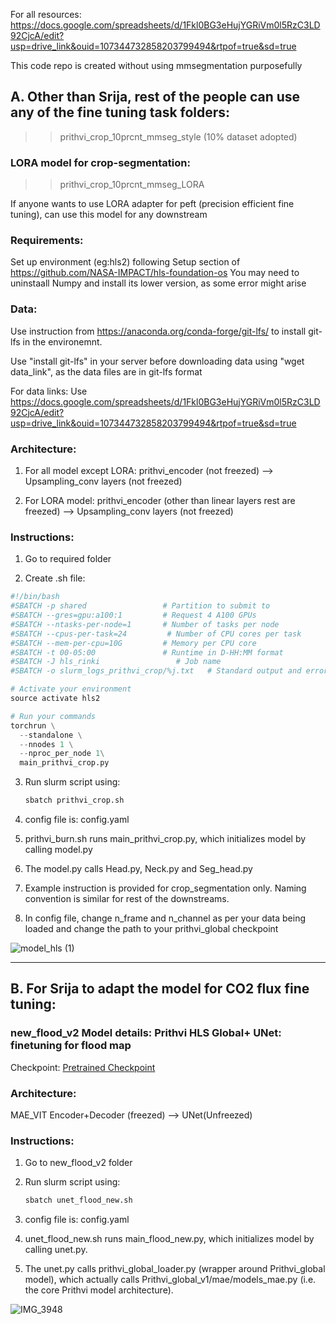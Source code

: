 For all resources: https://docs.google.com/spreadsheets/d/1Fkl0BG3eHujYGRiVm0l5RzC3LD92CjcA/edit?usp=drive_link&ouid=107344732858203799494&rtpof=true&sd=true

This code repo is created without using mmsegmentation purposefully

##  A. Other than Srija, rest of the people can use any of the fine tuning task folders:

>> prithvi_crop_10prcnt_mmseg_style (10% dataset adopted) 

### LORA model for crop-segmentation:

>> prithvi_crop_10prcnt_mmseg_LORA

If anyone wants to use LORA adapter for peft (precision efficient fine tuning), can use this model for any downstream

### Requirements:
 Set up environment (eg:hls2) following Setup section of https://github.com/NASA-IMPACT/hls-foundation-os
 You may need to uninstaall Numpy and install its lower version, as some error might arise

### Data:
Use instruction from https://anaconda.org/conda-forge/git-lfs/ to install git-lfs in the environemnt.

Use "install git-lfs" in your server before downloading data using "wget data_link", as the data files are in git-lfs format

For data links: Use https://docs.google.com/spreadsheets/d/1Fkl0BG3eHujYGRiVm0l5RzC3LD92CjcA/edit?usp=drive_link&ouid=107344732858203799494&rtpof=true&sd=true

### Architecture: 

1. For all  model except LORA: prithvi_encoder (not freezed) --> Upsampling_conv layers (not freezed)

2. For LORA model: prithvi_encoder (other than linear layers rest are freezed) --> Upsampling_conv layers (not freezed)

### Instructions:
1. Go to required folder

2. Create .sh file:

```python
#!/bin/bash
#SBATCH -p shared                 # Partition to submit to
#SBATCH --gres=gpu:a100:1         # Request 4 A100 GPUs
#SBATCH --ntasks-per-node=1       # Number of tasks per node
#SBATCH --cpus-per-task=24         # Number of CPU cores per task
#SBATCH --mem-per-cpu=10G         # Memory per CPU core
#SBATCH -t 00-05:00               # Runtime in D-HH:MM format
#SBATCH -J hls_rinki                 # Job name
#SBATCH -o slurm_logs_prithvi_crop/%j.txt   # Standard output and error log

# Activate your environment
source activate hls2

# Run your commands
torchrun \
  --standalone \
  --nnodes 1 \
  --nproc_per_node 1\
  main_prithvi_crop.py 
```



3. Run slurm script using:
   ```python
   sbatch prithvi_crop.sh
   ```
4. config file is: config.yaml

5. prithvi_burn.sh runs main_prithvi_crop.py, which initializes model by calling model.py 

6. The model.py calls Head.py, Neck.py and Seg_head.py

7. Example instruction is provided for crop_segmentation only.
   Naming convention is similar for rest of the downstreams.

8. In config file, change n_frame and n_channel as per your data being loaded
   and change the path to your prithvi_global checkpoint 

![model_hls (1)](https://github.com/user-attachments/assets/b13b25f5-2a4c-4407-894b-d16aa3eef016)

***************************************************************************************************************************************

## B. For Srija to adapt the model for CO2 flux fine tuning:
### new_flood_v2 Model details: Prithvi HLS Global+ UNet: finetuning for flood map
<!---- Provide an overview of what is being achieved in this repo ----> 
Checkpoint: [ Pretrained Checkpoint](https://www.nsstc.uah.edu/data/sujit.roy/Prithvi_checkpoints/)

### Architecture:

MAE_VIT Encoder+Decoder (freezed) --> UNet(Unfreezed) 


### Instructions:
1. Go to new_flood_v2 folder

2. Run slurm script using:
   ```python
   sbatch unet_flood_new.sh
   ```
3. config file is: config.yaml

4. unet_flood_new.sh runs main_flood_new.py, which initializes model by calling unet.py.

5. The unet.py calls prithvi_global_loader.py (wrapper around Prithvi_global model), which actually calls Prithvi_global_v1/mae/models_mae.py (i.e. the core Prithvi model architecture). 

![IMG_3948](https://github.com/user-attachments/assets/ae5c0b64-31e3-495c-b485-6e4cb9eecb06)
